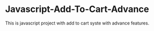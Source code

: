 # Javascript-Add-To-Cart-Advance
This is javascript project with add to cart syste with advance features.
